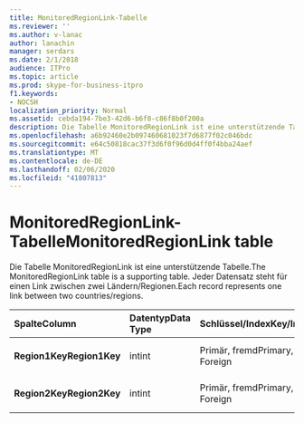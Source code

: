 ```yaml
---
title: MonitoredRegionLink-Tabelle
ms.reviewer: ''
ms.author: v-lanac
author: lanachin
manager: serdars
ms.date: 2/1/2018
audience: ITPro
ms.topic: article
ms.prod: skype-for-business-itpro
f1.keywords:
- NOCSH
localization_priority: Normal
ms.assetid: cebda194-7be3-42d6-b6f0-c86f8b0f200a
description: Die Tabelle MonitoredRegionLink ist eine unterstützende Tabelle. Jeder Datensatz steht für einen Link zwischen zwei Ländern/Regionen.
ms.openlocfilehash: a6b92460e2b097460681023f7d6877f02c046bdc
ms.sourcegitcommit: e64c50818cac37f3d6f0f96d0d4ff0f4bba24aef
ms.translationtype: MT
ms.contentlocale: de-DE
ms.lasthandoff: 02/06/2020
ms.locfileid: "41807813"
---
```

# <a name="monitoredregionlink-table"></a><span data-ttu-id="ab6dc-104">MonitoredRegionLink-Tabelle</span><span class="sxs-lookup"><span data-stu-id="ab6dc-104">MonitoredRegionLink table</span></span>
 
<span data-ttu-id="ab6dc-105">Die Tabelle MonitoredRegionLink ist eine unterstützende Tabelle.</span><span class="sxs-lookup"><span data-stu-id="ab6dc-105">The MonitoredRegionLink table is a supporting table.</span></span> <span data-ttu-id="ab6dc-106">Jeder Datensatz steht für einen Link zwischen zwei Ländern/Regionen.</span><span class="sxs-lookup"><span data-stu-id="ab6dc-106">Each record represents one link between two countries/regions.</span></span>
  
|<span data-ttu-id="ab6dc-107">**Spalte**</span><span class="sxs-lookup"><span data-stu-id="ab6dc-107">**Column**</span></span>|<span data-ttu-id="ab6dc-108">**Datentyp**</span><span class="sxs-lookup"><span data-stu-id="ab6dc-108">**Data Type**</span></span>|<span data-ttu-id="ab6dc-109">**Schlüssel/Index**</span><span class="sxs-lookup"><span data-stu-id="ab6dc-109">**Key/Index**</span></span>|<span data-ttu-id="ab6dc-110">**Details**</span><span class="sxs-lookup"><span data-stu-id="ab6dc-110">**Details**</span></span>|
|:-----|:-----|:-----|:-----|
|<span data-ttu-id="ab6dc-111">**Region1Key**</span><span class="sxs-lookup"><span data-stu-id="ab6dc-111">**Region1Key**</span></span> <br/> |<span data-ttu-id="ab6dc-112">int</span><span class="sxs-lookup"><span data-stu-id="ab6dc-112">int</span></span>  <br/> |<span data-ttu-id="ab6dc-113">Primär, fremd</span><span class="sxs-lookup"><span data-stu-id="ab6dc-113">Primary, Foreign</span></span>  <br/> |<span data-ttu-id="ab6dc-114">Wird in der [Regions Tabelle](region.md)referenziert.</span><span class="sxs-lookup"><span data-stu-id="ab6dc-114">Referenced from the [Region table](region.md).</span></span>  <br/> |
|<span data-ttu-id="ab6dc-115">**Region2Key**</span><span class="sxs-lookup"><span data-stu-id="ab6dc-115">**Region2Key**</span></span> <br/> |<span data-ttu-id="ab6dc-116">int</span><span class="sxs-lookup"><span data-stu-id="ab6dc-116">int</span></span>  <br/> |<span data-ttu-id="ab6dc-117">Primär, fremd</span><span class="sxs-lookup"><span data-stu-id="ab6dc-117">Primary, Foreign</span></span>  <br/> |<span data-ttu-id="ab6dc-118">Wird in der [Regions Tabelle](region.md)referenziert.</span><span class="sxs-lookup"><span data-stu-id="ab6dc-118">Referenced from the [Region table](region.md).</span></span>  <br/> |
   

